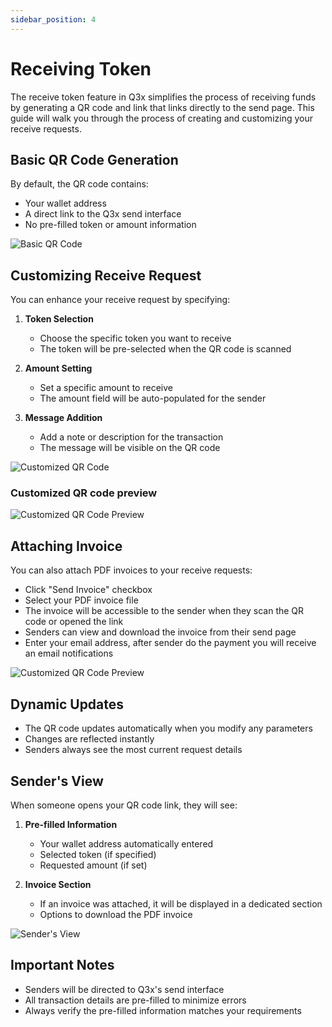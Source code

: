```yaml
---
sidebar_position: 4
---
```


# Receiving Token

The receive token feature in Q3x simplifies the process of receiving funds by generating a QR code and link that links directly to the send page. This guide will walk you through the process of creating and customizing your receive requests.

## Basic QR Code Generation

By default, the QR code contains:

- Your wallet address
- A direct link to the Q3x send interface
- No pre-filled token or amount information

![Basic QR Code](/img/receive/qr.png)

## Customizing Receive Request

You can enhance your receive request by specifying:

1. **Token Selection**

   - Choose the specific token you want to receive
   - The token will be pre-selected when the QR code is scanned

2. **Amount Setting**

   - Set a specific amount to receive
   - The amount field will be auto-populated for the sender

3. **Message Addition**
   - Add a note or description for the transaction
   - The message will be visible on the QR code

![Customized QR Code](/img/receive/customize.png)

### Customized QR code preview

![Customized QR Code Preview](/img/receive/customized-qr.png)

## Attaching Invoice

You can also attach PDF invoices to your receive requests:

- Click "Send Invoice" checkbox
- Select your PDF invoice file
- The invoice will be accessible to the sender when they scan the QR code or opened the link
- Senders can view and download the invoice from their send page
- Enter your email address, after sender do the payment you will receive an email notifications

![Customized QR Code Preview](/img/receive/add-invoice.png)

## Dynamic Updates

- The QR code updates automatically when you modify any parameters
- Changes are reflected instantly
- Senders always see the most current request details

## Sender's View

When someone opens your QR code link, they will see:

1. **Pre-filled Information**

   - Your wallet address automatically entered
   - Selected token (if specified)
   - Requested amount (if set)

2. **Invoice Section**
   - If an invoice was attached, it will be displayed in a dedicated section
   - Options to download the PDF invoice

![Sender's View](/img/receive/sender-view.png)

## Important Notes

- Senders will be directed to Q3x's send interface
- All transaction details are pre-filled to minimize errors
- Always verify the pre-filled information matches your requirements
